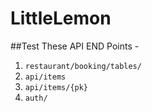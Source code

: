 # LittleLemon
##Test These API END Points - 

1. `restaurant/booking/tables/`
2. `api/items`
3. `api/items/{pk}`
4. `auth/`
